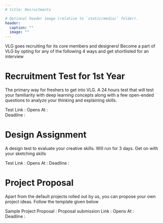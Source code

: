 ```yaml
---
# title: Recruitments

# Optional header image (relative to `static/media/` folder).
header:
  caption: ""
  image: ""
---
```


VLG goes recruiting for its core members and designers! Become a part of VLG by opting for any of the following 4 ways and get shortlisted for an interview

# Recruitment Test for 1st Year

The primary way for freshers to get into VLG. A 24 hours test that will test your familiarity with deep learning concepts along with a few open-ended questions to analyze your thinking and explaining skills.
  
Test Link : 
Opens At :   
Deadline : 


# Design Assignment

A design test to evaluate your creative skills. Will run for 3 days. Get on with your sketching skills

Test Link : 
Opens At : 
Deadline : 


# Project Proposal
 Apart from the default projects rolled out by us, you can propose your own project ideas. Follow the template given below
  
Sample Project Proposal : 
Proposal submission Link : 
Opens At :  
Deadline :
 